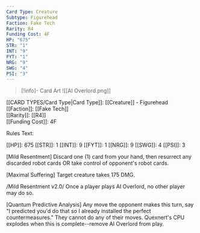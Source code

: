 ```yaml
---
Card Type: Creature
Subtype: Figurehead
Faction: Fake Tech
Rarity: R4
Funding Cost: 4F
HP: "675"
STR: "1"
INT: "9"
FYT: "1"
NRG: "9"
SWG: "4"
PSI: "3"
---
```

> [!info]- Card Art
> ![[AI Overlord.png]]

[[CARD TYPES/Card Type|Card Type]]: [[Creature]] - Figurehead  
[[Faction]]: [[Fake Tech]]  
[[Rarity]]: [[R4]]  
[[Funding Cost]]: 4F  

Rules Text:  

[[HP]]: 675 [[STR]]: 1 [[INT]]: 9 [[FYT]]: 1 [[NRG]]: 9 [[SWG]]: 4 [[PSI]]: 3  

[Mild Resentment] Discard one (1) card from your hand, then resurrect any discarded robot cards OR take control of opponent's robot cards.  

[Maximal Suffering] Target creature takes 175 DMG.  

/Mild Resentment v2.0/ Once a player plays AI Overlord, no other player may do so.  

[Quantum Predictive Analysis] Any move the opponent makes this turn, say "I predicted you'd do that so I already installed the perfect countermeasures." They cannot do any of their moves. Quexnert's CPU explodes when this is complete--remove AI Overlord from play.  